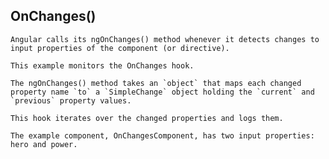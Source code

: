## OnChanges()

    Angular calls its ngOnChanges() method whenever it detects changes to input properties of the component (or directive). 

    This example monitors the OnChanges hook.

    The ngOnChanges() method takes an `object` that maps each changed property name `to` a `SimpleChange` object holding the `current` and `previous` property values. 

    This hook iterates over the changed properties and logs them.

    The example component, OnChangesComponent, has two input properties: hero and power.